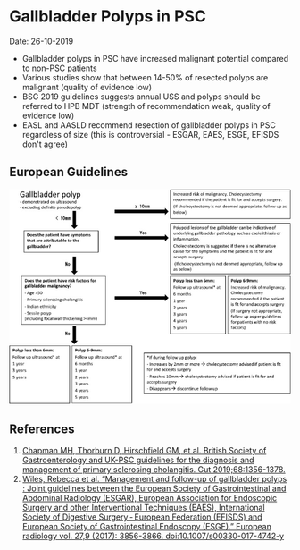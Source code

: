 # Gallbladder Polyps in PSC

Date: 26-10-2019

- Gallbladder polyps in PSC have increased malignant potential compared to non-PSC patients
- Various studies show that between 14-50% of resected polyps are malignant (quality of evidence low)
- BSG 2019 guidelines suggests annual USS and polyps should be referred to HPB MDT (strength of recommendation weak, quality of evidence low)
- EASL and AASLD recommend resection of gallbladder polyps in PSC regardless of size (this is controversial - ESGAR, EAES, ESGE, EFISDS don't agree)

## European Guidelines

![Management of gallbladder polyps](/media/gastro/gallbladder_polyps.jpg)

## References

1. [Chapman MH, Thorburn D, Hirschfield GM, et al. British Society of Gastroenterology and UK-PSC guidelines for the diagnosis and management of primary sclerosing cholangitis. Gut 2019;68:1356-1378.](https://gut.bmj.com/content/68/8/1356)
2. [Wiles, Rebecca et al. “Management and follow-up of gallbladder polyps : Joint guidelines between the European Society of Gastrointestinal and Abdominal Radiology (ESGAR), European Association for Endoscopic Surgery and other Interventional Techniques (EAES), International Society of Digestive Surgery - European Federation (EFISDS) and European Society of Gastrointestinal Endoscopy (ESGE).” European radiology vol. 27,9 (2017): 3856-3866. doi:10.1007/s00330-017-4742-y](https://www.ncbi.nlm.nih.gov/pubmed/28185005)
